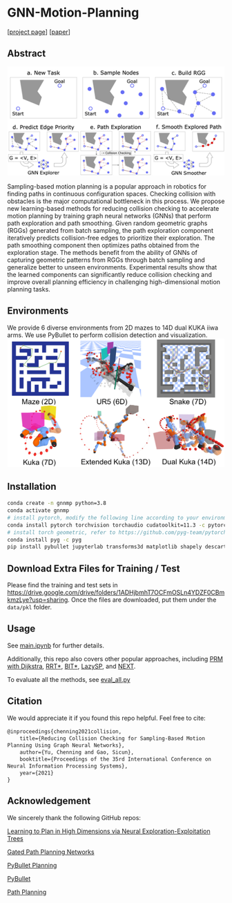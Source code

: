 # GNN-Motion-Planning

[[project page](https://rainorangelemon.github.io/NeurIPS2021/)] [[paper](https://rainorangelemon.github.io/NeurIPS2021/paper.pdf)]

## Abstract

![framework](./data/images/framework.png)

Sampling-based motion planning is a popular approach in robotics for finding paths in continuous configuration spaces. Checking collision with obstacles is the major computational bottleneck in this process. We propose new learning-based methods for reducing collision checking to accelerate motion planning by training graph neural networks (GNNs) that perform path exploration and path smoothing. Given random geometric graphs (RGGs) generated from batch sampling, the path exploration component iteratively predicts collision-free edges to prioritize their exploration. The path smoothing component then optimizes paths obtained from the exploration stage. The methods benefit from the ability of GNNs of capturing geometric patterns from RGGs through batch sampling and generalize better to unseen environments. Experimental results show that the learned components can significantly reduce collision checking and improve overall planning efficiency in challenging high-dimensional motion planning tasks.

## Environments

We provide 6 diverse environments from 2D mazes to 14D dual KUKA iiwa arms. We use PyBullet to perform collision detection and visualization.
![envs](./data/images/envs.png)

## Installation
```bash
conda create -n gnnmp python=3.8
conda activate gnnmp
# install pytorch, modify the following line according to your environment
conda install pytorch torchvision torchaudio cudatoolkit=11.3 -c pytorch
# install torch geometric, refer to https://github.com/pyg-team/pytorch_geometric
conda install pyg -c pyg
pip install pybullet jupyterlab transforms3d matplotlib shapely descartes
```

## Download Extra Files for Training / Test
Please find the training and test sets in https://drive.google.com/drive/folders/1ADHjbmhT7OCFmOSLn4YDZF0CBmkmzLye?usp=sharing. Once the files are downloaded, put them under the `data/pkl` folder.

## Usage
See [main.ipynb](./main.ipynb) for further details.

Additionally, this repo also covers other popular approaches, including [PRM with Dijkstra](./algorithm/dijkstra.py), [RRT*](./algorithm/tsa.py), [BIT*](./algorithm/bit_star.py), [LazySP](./algorithm/lazy_sp.py), and [NEXT](./algorithm/tsa.py).

To evaluate all the methods, see [eval_all.py](./eval_all.py)

## Citation

We would appreciate it if you found this repo helpful. Feel free to cite:

```
@inproceedings{chenning2021collision,
    title={Reducing Collision Checking for Sampling-Based Motion Planning Using Graph Neural Networks},
    author={Yu, Chenning and Gao, Sicun},
    booktitle={Proceedings of the 35rd International Conference on Neural Information Processing Systems},
    year={2021}
}
```

## Acknowledgement

We sincerely thank the following GitHub repos:

[Learning to Plan in High Dimensions via Neural Exploration-Exploitation Trees](https://github.com/NeurEXT/NEXT-learning-to-plan)

[Gated Path Planning Networks](https://github.com/RLAgent/gated-path-planning-networks)

[PyBullet Planning](https://github.com/caelan/pybullet-planning)

[PyBullet](https://github.com/bulletphysics/bullet3)

[Path Planning](https://github.com/zhm-real/PathPlanning)
